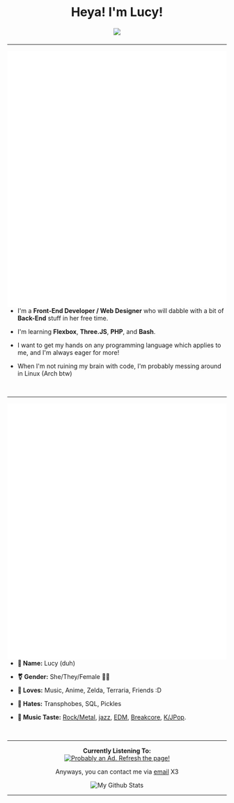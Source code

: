 <div align="center">

<h1> Heya! I'm Lucy!</h1>

#### [<img src="https://img.shields.io/badge/Buy%20Me%20A%20Coffee!%20%E2%98%95%20-%239146FF.svg?&style=for-the-badge">](https://www.buymeacoffee.com/lusife)

</div>

---

<div>

<img src="https://raw.githubusercontent.com/lu-sife/github-stats/master/generated/languages.svg#gh-dark-mode-only" align="left">

<img src="https://raw.githubusercontent.com/lu-sife/github-stats/master/generated/languages.svg#gh-light-mode-only" align="left">

- I'm a <b>Front-End Developer / Web Designer</b> who will dabble with a bit of <b>Back-End</b> stuff in her free time.

- I'm learning <b>Flexbox</b>, <b>Three.JS</b>, <b>PHP</b>, and <b>Bash</b>.

- I want to get my hands on any programming language which applies to me, and I'm always eager for more!

- When I'm not ruining my brain with code, I'm probably messing around in Linux (Arch btw)
</div><br>

---

<div>
<img src="https://raw.githubusercontent.com/lu-sife/github-stats/master/generated/overview.svg#gh-dark-mode-only" align="right">

<img src="https://raw.githubusercontent.com/lu-sife/github-stats/master/generated/overview.svg#gh-light-mode-only" align="right">


- <b>📃 Name:</b> Lucy (duh)

- <b>⚧️ Gender:</b> She/They/Female 🏳️‍⚧️

- <b>💖 Loves:</b> Music, Anime, Zelda, Terraria, Friends :D

- <b>🙁 Hates:</b> Transphobes, SQL, Pickles

- <b>🎸 Music Taste:</b> <a href="https://open.spotify.com/album/3IaQ0DQMIXMShbMDNepeTK?si=SZrS25zpQxCCeHM4-ttBRw">Rock/Metal</a>, <a href="https://open.spotify.com/artist/62GoYifV4njTdvS8lD2yYT?si=0SnwdoAhQUKwGfwS2G9Jjw">jazz</a>, <a href="https://open.spotify.com/artist/49yTs5PHrOjyslAqSF2iCG?si=DcZv66h5QmOXgF11Tvnu2A">EDM</a>, <a href="https://open.spotify.com/artist/30F64wQIHvLiFTGaNZ73nU?si=D46PKhJ4T7uA3-d68qsYew">Breakcore</a>, <a href="https://open.spotify.com/artist/25b7eSZD64Sm8ReHZ1WDc7?si=oX9ia1dVSOqAyEsT507U_A">K/JPop</a>.
</div><br>

---

<div align="center">

<b>Currently Listening To:</b><br>
[![Probably an Ad. Refresh the page!](https://spotify-github-profile.vercel.app/api/view?uid=2lckj8cqkajywo3nqxx6rlbgc&cover_image=true&theme=natemoo-re&show_offline=false&bar_color=53b14f&bar_color_cover=true)](https://spotify-github-profile.vercel.app/api/view?uid=2lckj8cqkajywo3nqxx6rlbgc&redirect=true)


Anyways, you can contact me via [email](mailto:itslusife@gmail.com) X3

![My Github Stats](https://github-readme-stats.vercel.app/api?username=lu-sife&show_icons=true&theme=github_dark)
</div>

---

<!--
random code snippet i need xD

I also really enjoy music, it's the only things I take seriously. Favorite genres include: rock/metal, jazz, Phonk, Breakcore, and K/Jpop.<br><br>
Some of my favorite pieces of media/literature are: [Death of a Salesman](https://en.wikipedia.org/wiki/Death_of_a_Salesman), Any [Agatha Christie](https://en.wikipedia.org/wiki/Agatha_Christie) book, and Carpenter Brut's Album, [Trilogy](https://open.spotify.com/album/5iPLQmPK5f0r69TPJcfAt2?si=0zdPwieUQMO2TqzYge1wFQ).<br><br>
I'm also pretty chatty, so HMU if you want, I guess~
##### Safe to say my tastes are quite varied~




	-->